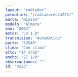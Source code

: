 ```yaml
---
layout: "radiador"
permalink: "/radiadores/4223/"
marca: "Nissan"
modelo: "Almera"
ano: "2004"
motor: "L4 1.8"
transmision: "Automática"
parte: "63540"
clima: "Con clima"
alto: "14 3/16"
ancho: "27 1/8"
observaciones: ""
id: "4223"
---
```


